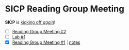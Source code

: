 # SICP Reading Group Meeting

**SICP** is [kicking off _again_](https://www.meetup.com/SICP-TO/)!

  - [ ] [Reading Group Meeting #2](https://www.meetup.com/SICP-TO/events/239942249/)
  - [ ] [Lab #1](https://www.meetup.com/SICP-TO/events/239889224/)
  - [x] [Reading Group Meeting #1](https://www.meetup.com/SICP-TO/events/239530843/) | [notes](01-first.md)
